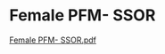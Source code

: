 # Female PFM- SSOR

[Female PFM- SSOR.pdf](Female%20PFM-%20SSOR%203aaa32eaed11425dae47d8e5f2929bdf/Female_PFM-_SSOR.pdf)